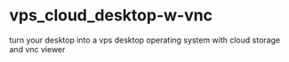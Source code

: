 # vps_cloud_desktop-w-vnc
turn your desktop into a vps desktop operating system with cloud storage and vnc viewer
